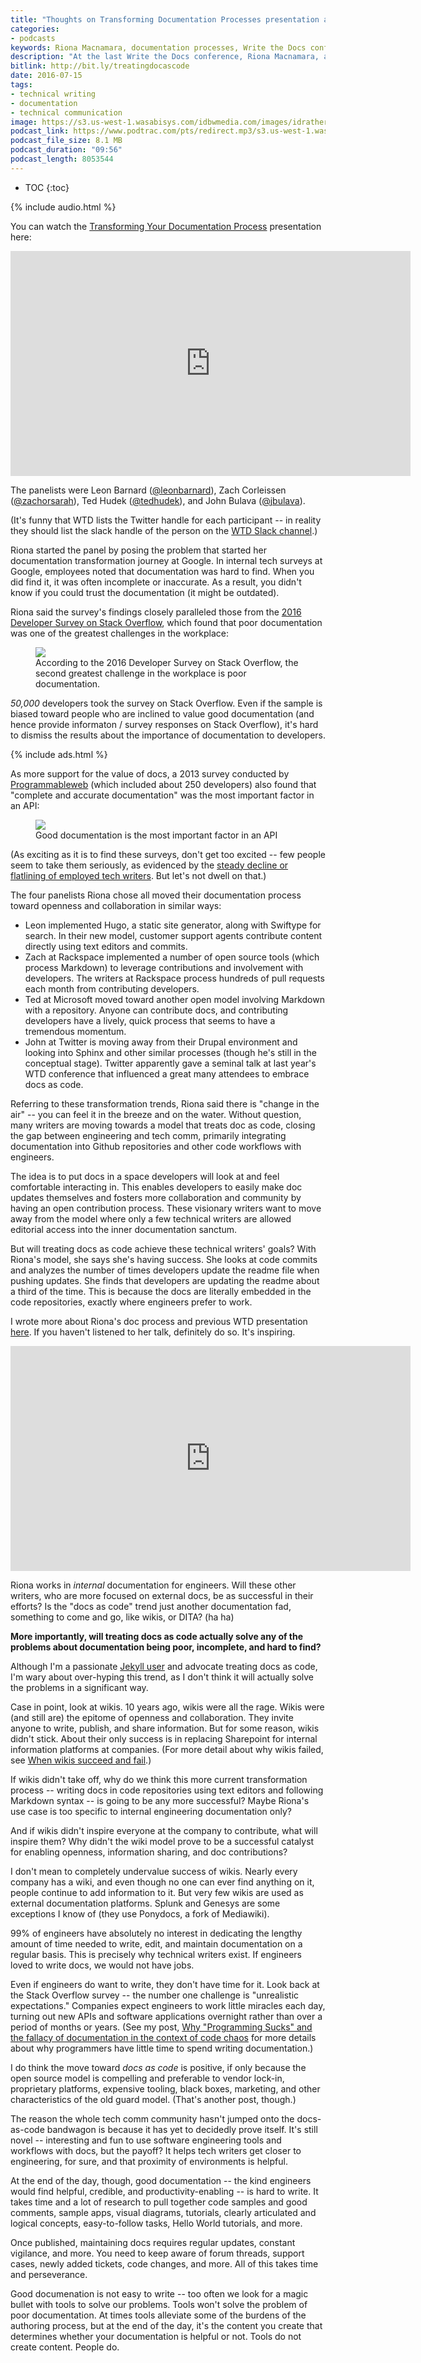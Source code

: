 ```yaml
---
title: "Thoughts on Transforming Documentation Processes presentation at WTD: Evaluating the trend to treat documentation as code"
categories:
- podcasts
keywords: Riona Macnamara, documentation processes, Write the Docs conference, transformation, documentation trends, doc as code, openness, collaboration
description: "At the last Write the Docs conference, Riona Macnamara, a tech writer working on internal developer documentation at Google, moderated a panel about transforming your documentation process. The panel consisted of four writers from various companies -- Balsamiq, Rackspace, Microsoft, and Twitter. The panelists talked about how they increased collaboration and openness in their company's doc culture by transforming their authoring and publishing processes. Most of these transformations involved adopting a 'docs as code' type approach, which seems to be a growing trend."
bitlink: http://bit.ly/treatingdocascode
date: 2016-07-15
tags:
- technical writing
- documentation
- technical communication
image: https://s3.us-west-1.wasabisys.com/idbwmedia.com/images/idratherbewritinglogo.png
podcast_link: https://www.podtrac.com/pts/redirect.mp3/s3.us-west-1.wasabisys.com/idbwmedia.com/podcasts/transforming-doc-processes.mp3
podcast_file_size: 8.1 MB
podcast_duration: "09:56"
podcast_length: 8053544
---
```


* TOC
{:toc}

{% include audio.html %}

You can watch the [Transforming Your Documentation Process](https://www.youtube.com/watch?v=Y2TGwUPb8R4) presentation here:

<iframe width="640" height="360" src="https://www.youtube.com/embed/Y2TGwUPb8R4?list=PLmV2D6sIiX3U03qc-FPXgLFGFkccCEtfv" frameborder="0" allowfullscreen></iframe>

The panelists were Leon Barnard ([@leonbarnard](http://twitter.com/leonbarnard)), Zach Corleissen ([@zachorsarah](http://twitter.com/zachorsarah)), Ted Hudek ([@tedhudek](http://twitter.com/tedhudek)), and John Bulava ([@jbulava](http://twitter.com/jbulava)).

(It's funny that WTD lists the Twitter handle for each participant -- in reality they should list the slack handle of the person on the [WTD Slack channel](slack.writethedocs.org).)

Riona started the panel by posing the problem that started her documentation transformation journey at Google. In internal tech surveys at Google, employees noted that documentation was hard to find. When you did find it, it was often incomplete or inaccurate. As a result, you didn't know if you could trust the documentation (it might be outdated).

Riona said the survey's findings closely paralleled those from the [2016 Developer Survey on Stack Overflow](https://stackoverflow.com/research/developer-survey-2016#work-challenges-at-work), which found that poor documentation was one of the greatest challenges in the workplace:

<figure><a href="https://stackoverflow.com/research/developer-survey-2016#work-challenges-at-work"><img src="{{ "https://s3.us-west-1.wasabisys.com/idbwmedia.com/images/docsurveystackoverflow.png" | prepend: site.baseurl }}"/></a><figcaption>According to the 2016 Developer Survey on Stack Overflow, the second greatest challenge in the workplace is poor documentation.</figcaption></figure>

*50,000* developers took the survey on Stack Overflow. Even if the sample is biased toward people who are inclined to value good documentation (and hence provide informaton / survey responses on Stack Overflow), it's hard to dismiss the results about the importance of documentation to developers.

{% include ads.html %}

As more support for the value of docs, a 2013 survey conducted by [Programmableweb](http://www.programmableweb.com/news/api-consumers-want-reliability-documentation-and-community/2013/01/07) (which included about 250 developers) also found that "complete and accurate documentation" was the most important factor in an API:

<figure><a href="http://www.programmableweb.com/news/api-consumers-want-reliability-documentation-and-community/2013/01/07"><img src="{{ "https://s3.us-west-1.wasabisys.com/idbwmedia.com/images/progwebdoc.png" | prepend: site.baseurl }}"/></a><figcaption>Good documentation is the most important factor in an API</figcaption></figure>

(As exciting as it is to find these surveys, don't get too excited -- few people seem to take them seriously, as evidenced by the [steady decline or flatlining of employed tech writers](/innovation/#/8/2). But let's not dwell on that.)

The four panelists Riona chose all moved their documentation process toward openness and collaboration in similar ways:

*  Leon implemented Hugo, a static site generator, along with Swiftype for search. In their new model, customer support agents contribute content directly using text editors and commits.
*  Zach at Rackspace implemented a number of open source tools (which process Markdown) to leverage contributions and involvement with developers. The writers at Rackspace process hundreds of pull requests each month from contributing developers.
*  Ted at Microsoft moved toward another open model involving Markdown with a repository. Anyone can contribute docs, and contributing developers have a lively, quick process that seems to have a tremendous momentum.
*  John at Twitter is moving away from their Drupal environment and looking into Sphinx and other similar processes (though he's still in the conceptual stage). Twitter apparently gave a seminal talk at last year's WTD conference that influenced a great many attendees to embrace docs as code.

Referring to these transformation trends, Riona said there is "change in the air" -- you can feel it in the breeze and on the water. Without question, many writers are moving towards a model that treats doc as code, closing the gap between engineering and tech comm, primarily integrating documentation into Github repositories and other code workflows with engineers.

The idea is to put docs in a space developers will look at and feel comfortable interacting in. This enables developers to easily make doc updates themselves and fosters more collaboration and community by having an open contribution process. These visionary writers want to move away from the model where only a few technical writers are allowed editorial access into the inner documentation sanctum.

But will treating docs as code achieve these technical writers' goals? With Riona's model, she says she's having success. She looks at code commits and analyzes the number of times developers update the readme file when pushing updates. She finds that developers are updating the readme about a third of the time. This is because the docs are literally embedded in the code repositories, exactly where engineers prefer to work.

I wrote more about Riona's doc process and previous WTD presentation [here](/2015/05/26/integrating-documentation-into-engineering-code-and-workflows/). If you haven't listened to her talk, definitely do so. It's inspiring.

<iframe width="640" height="360" src="https://www.youtube.com/embed/EnB8GtPuauw" frameborder="0" allowfullscreen></iframe>

Riona works in *internal* documentation for engineers. Will these other writers, who are more focused on external docs, be as successful in their efforts? Is the "docs as code" trend just another documentation fad, something to come and go, like wikis, or DITA? (ha ha)

**More importantly, will treating docs as code actually solve any of the problems about documentation being poor, incomplete, and hard to find?**

Although I'm a passionate [Jekyll user](/about-jekyll/) and advocate treating docs as code, I'm wary about over-hyping this trend, as I don't think it will actually solve the problems in a significant way.

Case in point, look at wikis. 10 years ago, wikis were all the rage. Wikis were (and still are) the epitome of openness and collaboration. They invite anyone to write, publish, and share information. But for some reason, wikis didn't stick. About their only success is in replacing Sharepoint for internal information platforms at companies. (For more detail about why wikis failed, see [When wikis succeed and fail](/2012/05/23/wikis-are-dead-other-options-for-collaboration/).)

If wikis didn't take off, why do we think this more current transformation process -- writing docs in code repositories using text editors and following Markdown syntax -- is going to be any more successful? Maybe Riona's use case is too specific to internal engineering documentation only?

And if wikis didn't inspire everyone at the company to contribute, what will inspire them? Why didn't the wiki model prove to be a successful catalyst for enabling openness, information sharing, and doc contributions?

I don't mean to completely undervalue success of wikis. Nearly every company has a wiki, and even though no one can ever find anything on it, people continue to add information to it. But very few wikis are used as external documentation platforms. Splunk and Genesys are some exceptions I know of (they use Ponydocs, a fork of Mediawiki).

99% of engineers have absolutely no interest in dedicating the lengthy amount of time needed to write, edit, and maintain documentation on a regular basis. This is precisely why technical writers exist. If engineers loved to write docs, we would not have jobs.

Even if engineers do want to write, they don't have time for it. Look back at the Stack Overflow survey -- the number one challenge is "unrealistic expectations." Companies expect engineers to work little miracles each day, turning out new APIs and software applications overnight rather than over a period of months or years. (See my post, [Why "Programming Sucks" and the fallacy of documentation in the context of code chaos](/2016/07/12/why-programming-sucks/) for more details about why programmers have little time to spend writing documentation.)

I do think the move toward *docs as code* is positive, if only because the open source model is compelling and preferable to vendor lock-in, proprietary platforms, expensive tooling, black boxes, marketing, and other characteristics of the old guard model. (That's another post, though.)

The reason the whole tech comm community hasn't jumped onto the docs-as-code bandwagon is because it has yet to decidedly prove itself. It's still novel -- interesting and fun to use software engineering tools and workflows with docs, but the payoff? It helps tech writers get closer to engineering, for sure, and that proximity of environments is helpful.

At the end of the day, though, good documentation -- the kind engineers would find helpful, credible, and productivity-enabling -- is hard to write. It takes time and a lot of research to pull together code samples and good comments, sample apps, visual diagrams, tutorials, clearly articulated and logical concepts, easy-to-follow tasks, Hello World tutorials, and more.

Once published, maintaining docs requires regular updates, constant vigilance, and more. You need to keep aware of forum threads, support cases, newly added tickets, code changes, and more. All of this takes time and perseverance.

Good documenation is not easy to write -- too often we look for a magic bullet with tools to solve our problems. Tools won't solve the problem of poor documentation. At times tools alleviate some of the burdens of the authoring process, but at the end of the day, it's the content you create that determines whether your documentation is helpful or not. Tools do not create content. People do.
